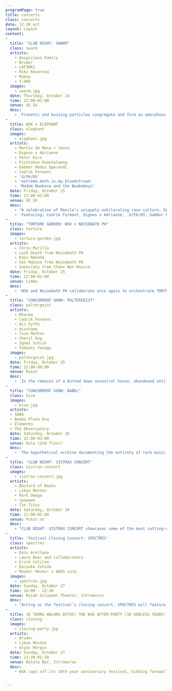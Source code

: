 ```yaml
---
programPage: true
title: concerts
class: concerts
date: 12-28 oct
layout: Layout
content:
-
  title: "CLUB NIGHT: SWARM"
  class: swarm
  artists:
    - Auspicious Family
    - Bruder
    - LAFIDKI
    - Miko Revereza
    - Mumuy
    - Y-DRA
  images:
    - swarm.jpg
  date: Thursday, October 24  
  time: 22:00-02:00
  venue: XX XX
  desc:
    - 'Frenetic and buzzing particles congregate and form an amorphous mass, simultaneously dense and evanescent. Hovering over the present, this crowd is locked in the pulse, trailing every hypnotic beat, only to be further intoxicated by a flurry of sonic collages and grainy hyperkinetic visuals. In SWARM, WSK foregrounds experimental club music and some of its diverse inflections ranging from oneiric techno to retrofuturistic groove, and psychedelic noise to ambient industrial, through the works of five different performers unified by a synesthetic predilection for hazy textures and propulsive rhythms.'
-
  title: WSK x ELEPHANT
  class: elephant
  images:
    - elephant.jpg
  artists:
    - Martin de Mesa + Jeona
    - Dignos x Adrianne
    - Peter Kirn
    - Pisitakun Kuantalaeng
    - Gabber Modus Operandi
    - Cedrik Fermont
    - 'G/FK/DS'
    - 'extreme.meth.in.my.bloodstream'
    - 'Madam Bwakeva and the Bwakeboyz'
  date: Friday, October 25
  time: 22:00-03:00
  venue: XX XX
  desc:
    - "A celebration of Manila’s uniquely exhilarating rave culture, ELEPHANT is the mise-en-scène of latex pop energy where Manila’s oddballs come to play every week. It is a party where the colorful and outrageous collide in a space that proudly welcomes it. Here, people coalesce under piercing strobe lights dancing for the right to unadulterated self-expression. Carving out a space of their own, where one could freely experiment, ELEPHANT explores the various ways one can be free. For this program, WSK collaborates with ELEPHANT to present WSK X ELEPHANT, a night of dark dance tracks, pounding techno, grind-gabber amalgamations and other polystylistic concoctions, glitchy projections, and a special hypersexual performance involving basketball, videoke, and kwek-kwek."
    - 'Featuring: Cedrik Fermont, Dignos x Adrianne, .G/FK/DS, Gabber Modus Operandi, Peter Kirn, Pisitakun and “A Bwakeoke Night Performance” from Madam Bwakeva and extreme.meth.in.my.bloodstream (with special participation of Bwakeboyz)'
-
  title: "TORTURE GARDEN: WSK x NOISEBATH PH"
  class: torture
  images:
    - torture-garden.jpg
  artists:
    - Chris Murillo
    - Lush Death from Noisebath PH
    - Kayu Nakada
    - Sex Makina from Noisebath PH
    - Sooncrazy from Chaos Non Musica
  date: Friday, October 25  
  time: 22:00-02:00
  venue: Limbo  
  desc:
    - 'WSK and Noisebath PH collaborate once again to orchestrate TORTURE GARDEN, a purgatorial night of raw, visceral noise. A demolition derby featuring luminaries of underground noise scenes from Manila, Bali, Tokyo, and the Visayas region, TORTURE GARDEN presents music as a coprophagic organism, unable to break away from a cycle of excretion and regurgitation. Equipped with contact mics, circuit-bent machines, and extended techniques, these artists — which include post-apocalyptic metal fetishists and a sleaze-and-schlock noisegrind outfit — scavenge from sonic refuse, dive neck-deep into music’s landfill, to unleash atonal and infernal torrents, test the thresholds of listeners, ultimately in pursuit of aural extremities.'
-
  title: "CONCURRENT SHOW: POLTERGEIST"
  class: poltergeist
  artists:
    - Dharma
    - Cedrik Fermont
    - Ali Fyffe
    - mizutama
    - Tusa Montes
    - Cheryl Ong
    - Ignaz Schick
    - Tadashi Yonago
  images:
    - poltergeist.jpg
  date: Friday, October 25
  time: 22:00-00:00  
  venue: Ruins
  desc:
    - 'In the remains of a burned down ancestral house, abandoned until its recent repurposing, creaking floorboards and harsh echoes bouncing off thick concrete walls are swallowed by otherworldly tones, glacial glissandos, and atonal shrieks. They bleed into each other, ebbing and flowing, as eight musicians — of distinct backgrounds and divergent sensibilities — continue to speak in tongues, slip in and out of time, volume, and idioms, and divine phantasmic textures from electro-acoustic mediums. Lurking from different parts of the dilapidated space, this cracked and scattered octet emits crackling static and shimmering skronks, tone clusters and sound masses, as each musician follows their own psychic streams, communally taking part in this suburban disturbance.'
-
  title: "CONCURRENT SHOW: BABEL"
  class: hive
  images:
    - hive.jpg
  artists:
  - SABA
  - Bombo Pluto Ova
  - Elemento
  - The Observatory
  date: Saturday, October 26  
  time: 22:00-03:00  
  venue: Dulo (2nd floor)
  desc:
    - 'The hypothetical archive documenting the entirety of rock music is a sonic slag heap of wailing guitars, howling vocals, and other unholy utterances from which emerges a discernible continuum of tired forms and themes, stylistic artifices and hackneyed devices accumulated in less than a century. However, rock and roll’s promise of raw power and the wild electricity of live performance never diminished for some. These iconoclasts, coming all the way from Cavite, the Visayas region, and Singapore, harness and challenge two of rock music’s defining characteristics — its relative formal simplicity and its commitment to sheer intensity — via oblique approaches, expanding, disrupting, and redefining the genre’s syntax with the integration of unorthodox elements, and ultimately, opening up new paradigms. In BABEL, the shared Promethean project of galvanising the presumably exhausted idiom of rock through the mutually destructive interplay of polarities — the primal and cerebral, noise and nuance, convention and deviance, rabid fervor and analytic detachment — is on full display.'
-
  title: 'CLUB NIGHT: VISTRAX CONCERT'
  class: vistrax-concert
  images:
    - vistrax-concert.jpg
  artists:
    - Bastard of Beats
    - Libya Montes
    - Mark Omega
    - spaaawn
    - Tin Titus
  date: Saturday, October 26  
  time: 21:00-02:00
  venue: Futur:st
  desc:
    - "CLUB NIGHT: VISTRAX CONCERT showcases some of the most cutting-edge and exciting electronic musicians and DJs from Iloilo, Cebu, Roxas City, and other areas in the Visayas region performing alongside some of Manila’s most outré and left-field artists in a retro resto-bar in the heart of the bustling neighborhood of Poblacion. A show of dark industrial, minimal techno, ambient, and noise acts concurrent with the launch of the VISTRAX album, a new anthology of experimental music in the Visayas region, happening a block away at DULO."
-
  title: 'Festival Closing Concert:​ SPECTRES'
  class: spectres
  artists:
    - Datu Arellano
    - Laure Boer and collaborators
    - Erick Calilan
    - Daisuke Ishida
    - Meuko! Meuko! x NAXS corp.
  images:
    - spectres.jpg
  date: Sunday, October 27  
  time: 18:00 - 22:30
  venue: Rajah Sulayman Theater, Intramuros
  desc:
    - "Acting as the festival’s closing concert, SPECTRES will feature four electro-acoustic and multimedia acts, all of whom can be considered as artists working in the ambient idiom, or music which foregrounds transient textures over the rigid grids rhythm and structure imposes on sound. In an open-air theater located within the gates of a rebuilt Spanish colonial-era citadel, harmonically-rich and immersive walls of sound conjure remote atmospheres — of uncharted territories, otherworldly domains, and dystopian metropolises. Haunted by the weight of history, of centuries-long subjugation, and scarred with traces of the global catastrophe which almost obliterated it, the theater provides new dimensions to the readymade spaces often said to be evoked by ambient music."
-
  title: 10 TAONG WALANG DIYOS! THE WSK AFTER-PARTY (10 GODLESS YEARS! THE WSK AFTER-PARTY)
  class: closing
  images:
    - closing-party.jpg
  artists:
    - Bruder
    - Libya Montes
    - Alyas Morgus
  date: Sunday, October 27  
  time: 21:30-01:30
  venue: Batala Bar, Intramuros
  desc:
    - WSK caps off its 10th year anniversary festival, bidding farewell to a decade of debauchery and godlessness before its hibernation and reformatting, with an open party featuring DJ performances from Bruder, Libya Montes, and Alyas Morgus whose styles encompass Berlin-style techno, harsh noise, and budots.


---
```

